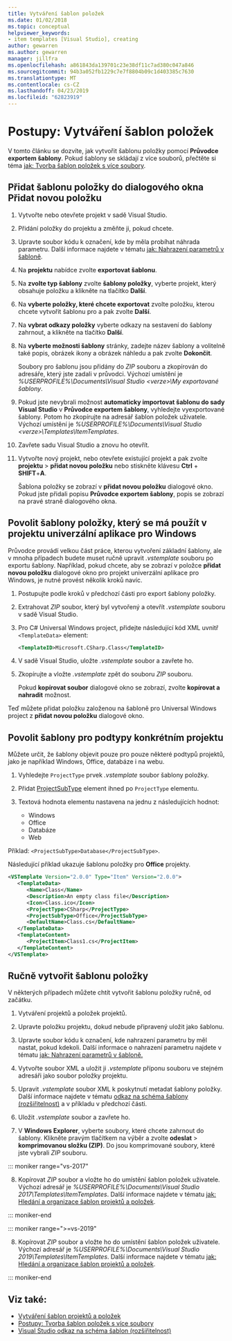 ```yaml
---
title: Vytváření šablon položek
ms.date: 01/02/2018
ms.topic: conceptual
helpviewer_keywords:
- item templates [Visual Studio], creating
author: gewarren
ms.author: gewarren
manager: jillfra
ms.openlocfilehash: a861843da139701c23e38df11c7ad380c047a846
ms.sourcegitcommit: 94b3a052fb1229c7e7f8804b09c1d403385c7630
ms.translationtype: MT
ms.contentlocale: cs-CZ
ms.lasthandoff: 04/23/2019
ms.locfileid: "62823919"
---
```

# <a name="how-to-create-item-templates"></a>Postupy: Vytváření šablon položek

V tomto článku se dozvíte, jak vytvořit šablonu položky pomocí **Průvodce exportem šablony**. Pokud šablony se skládají z více souborů, přečtěte si téma [jak: Tvorba šablon položek s více soubory](../ide/how-to-create-multi-file-item-templates.md).

## <a name="add-an-item-template-to-the-add-new-item-dialog-box"></a>Přidat šablonu položky do dialogového okna Přidat novou položku

1. Vytvořte nebo otevřete projekt v sadě Visual Studio.

1. Přidání položky do projektu a změňte ji, pokud chcete.

1. Upravte soubor kódu k označení, kde by měla probíhat náhrada parametru. Další informace najdete v tématu [jak: Nahrazení parametrů v šabloně](../ide/how-to-substitute-parameters-in-a-template.md).

1. Na **projektu** nabídce zvolte **exportovat šablonu**.

1. Na **zvolte typ šablony** zvolte **šablony položky**, vyberte projekt, který obsahuje položku a klikněte na tlačítko **Další**.

1. Na **vyberte položky, které chcete exportovat** zvolte položku, kterou chcete vytvořit šablonu pro a pak zvolte **Další**.

1. Na **vybrat odkazy položky** vyberte odkazy na sestavení do šablony zahrnout, a klikněte na tlačítko **Další**.

1. Na **vyberte možnosti šablony** stránky, zadejte název šablony a volitelně také popis, obrázek ikony a obrázek náhledu a pak zvolte **Dokončit**.

    Soubory pro šablonu jsou přidány do *ZIP* souboru a zkopírován do adresáře, který jste zadali v průvodci. Výchozí umístění je *%USERPROFILE%\Documents\Visual Studio \<verze\>\My exportované šablony*.

1. Pokud jste nevybrali možnost **automaticky importovat šablonu do sady Visual Studio** v **Průvodce exportem šablony**, vyhledejte vyexportované šablony. Potom ho zkopírujte na adresář šablon položek uživatele. Výchozí umístění je *%USERPROFILE%\Documents\Visual Studio \<verze\>\Templates\ItemTemplates*.

1. Zavřete sadu Visual Studio a znovu ho otevřít.

1. Vytvořte nový projekt, nebo otevřete existující projekt a pak zvolte **projektu** > **přidat novou položku** nebo stiskněte klávesu **Ctrl** +  **SHIFT**+**A**.

   Šablona položky se zobrazí v **přidat novou položku** dialogové okno. Pokud jste přidali popisu **Průvodce exportem šablony**, popis se zobrazí na pravé straně dialogového okna.

## <a name="enable-the-item-template-to-be-used-in-a-universal-windows-app-project"></a>Povolit šablony položky, který se má použít v projektu univerzální aplikace pro Windows

Průvodce provádí velkou část práce, kterou vytvoření základní šablony, ale v mnoha případech budete muset ručně upravit *.vstemplate* souboru po exportu šablony. Například, pokud chcete, aby se zobrazí v položce **přidat novou položku** dialogové okno pro projekt univerzální aplikace pro Windows, je nutné provést několik kroků navíc.

1. Postupujte podle kroků v předchozí části pro export šablony položky.

1. Extrahovat *ZIP* soubor, který byl vytvořený a otevřít *.vstemplate* souboru v sadě Visual Studio.

1. Pro C# Universal Windows project, přidejte následující kód XML uvnitř `<TemplateData>` element:

   ```xml
   <TemplateID>Microsoft.CSharp.Class</TemplateID>
   ```

1. V sadě Visual Studio, uložte *.vstemplate* soubor a zavřete ho.

1. Zkopírujte a vložte *.vstemplate* zpět do souboru *ZIP* souboru.

     Pokud **kopírovat soubor** dialogové okno se zobrazí, zvolte **kopírovat a nahradit** možnost.

Teď můžete přidat položku založenou na šabloně pro Universal Windows project z **přidat novou položku** dialogové okno.

## <a name="enable-templates-for-specific-project-subtypes"></a>Povolit šablony pro podtypy konkrétním projektu

Můžete určit, že šablony objevit pouze pro pouze některé podtypů projektů, jako je například Windows, Office, databáze i na webu.

1. Vyhledejte `ProjectType` prvek *.vstemplate* soubor šablony položky.

1. Přidat [ProjectSubType](../extensibility/projectsubtype-element-visual-studio-templates.md) element ihned po `ProjectType` elementu.

1. Textová hodnota elementu nastavena na jednu z následujících hodnot:

    - Windows
    - Office
    - Databáze
    - Web

Příklad: `<ProjectSubType>Database</ProjectSubType>`.

Následující příklad ukazuje šablonu položky pro **Office** projekty.

```xml
<VSTemplate Version="2.0.0" Type="Item" Version="2.0.0">
   <TemplateData>
      <Name>Class</Name>
      <Description>An empty class file</Description>
      <Icon>Class.ico</Icon>
      <ProjectType>CSharp</ProjectType>
      <ProjectSubType>Office</ProjectSubType>
      <DefaultName>Class.cs</DefaultName>
   </TemplateData>
   <TemplateContent>
      <ProjectItem>Class1.cs</ProjectItem>
   </TemplateContent>
</VSTemplate>
```

## <a name="manually-create-an-item-template"></a>Ručně vytvořit šablonu položky

V některých případech můžete chtít vytvořit šablonu položky ručně, od začátku.

1. Vytváření projektů a položek projektů.

2. Upravte položku projektu, dokud nebude připravený uložit jako šablonu.

3. Upravte soubor kódu k označení, kde nahrazení parametru by měl nastat, pokud kdekoli. Další informace o nahrazení parametru najdete v tématu [jak: Nahrazení parametrů v šabloně.](../ide/how-to-substitute-parameters-in-a-template.md)

4. Vytvořte soubor XML a uložit ji *.vstemplate* příponu souboru ve stejném adresáři jako soubor položky projektu.

5. Upravit *.vstemplate* soubor XML k poskytnutí metadat šablony položky. Další informace najdete v tématu [odkaz na schéma šablony (rozšiřitelnost)](../extensibility/visual-studio-template-schema-reference.md) a v příkladu v předchozí části.

6. Uložit *.vstemplate* soubor a zavřete ho.

7. V **Windows Explorer**, vyberte soubory, které chcete zahrnout do šablony. Klikněte pravým tlačítkem na výběr a zvolte **odeslat** > **komprimovanou složku (ZIP)**. Do jsou komprimované soubory, které jste vybrali *ZIP* souboru.

::: moniker range="vs-2017"

8. Kopírovat *ZIP* soubor a vložte ho do umístění šablon položek uživatele. Výchozí adresář je *%USERPROFILE%\Documents\Visual Studio 2017\Templates\ItemTemplates*. Další informace najdete v tématu [jak: Hledání a organizace šablon projektů a položek](../ide/how-to-locate-and-organize-project-and-item-templates.md).

::: moniker-end

::: moniker range=">=vs-2019"

8. Kopírovat *ZIP* soubor a vložte ho do umístění šablon položek uživatele. Výchozí adresář je *%USERPROFILE%\Documents\Visual Studio 2019\Templates\ItemTemplates*. Další informace najdete v tématu [jak: Hledání a organizace šablon projektů a položek](../ide/how-to-locate-and-organize-project-and-item-templates.md).

::: moniker-end

## <a name="see-also"></a>Viz také:

- [Vytváření šablon projektů a položek](../ide/creating-project-and-item-templates.md)
- [Postupy: Tvorba šablon položek s více soubory](../ide/how-to-create-multi-file-item-templates.md)
- [Visual Studio odkaz na schéma šablon (rozšiřitelnost)](../extensibility/visual-studio-template-schema-reference.md)
